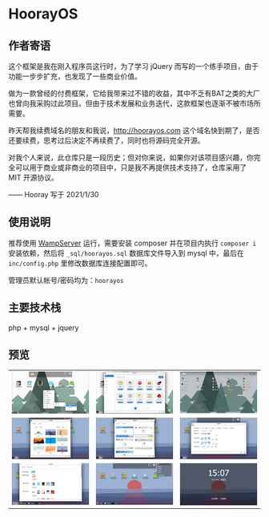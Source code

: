 # HoorayOS

## 作者寄语

这个框架是我在刚入程序员这行时，为了学习 jQuery 而写的一个练手项目，由于功能一步步扩充，也发现了一些商业价值。

做为一款曾经的付费框架，它给我带来过不错的收益，其中不乏有BAT之类的大厂也曾向我采购过此项目。但由于技术发展和业务迭代，这款框架也逐渐不被市场所需要。

昨天帮我续费域名的朋友和我说，http://hoorayos.com 这个域名快到期了，是否还要续费，思考过后决定不再续费了，同时也将源码完全开源。

对我个人来说，此仓库只是一段历史；但对你来说，如果你对该项目感兴趣，你完全可以用于商业或非商业的项目中，只是我不再提供技术支持了，仓库采用了 MIT 开源协议。

—— Hooray 写于 2021/1/30

## 使用说明

推荐使用 [WampServer](https://sourceforge.net/projects/wampserver/) 运行，需要安装 composer 并在项目内执行 `composer i` 安装依赖，然后将 `_sql/hoorayos.sql` 数据库文件导入到 mysql 中，最后在 `inc/config.php` 里修改数据库连接配置即可。

管理员默认帐号/密码均为：`hoorayos`

## 主要技术栈

php + mysql + jquery

## 预览

<table>
    <tr>
        <td><img src="preview/1.png" /></td>
        <td><img src="preview/2.png" /></td>
        <td><img src="preview/3.png" /></td>
    </tr>
    <tr>
        <td><img src="preview/4.png" /></td>
        <td><img src="preview/5.png" /></td>
        <td><img src="preview/6.png" /></td>
    </tr>
    <tr>
        <td><img src="preview/7.png" /></td>
        <td><img src="preview/8.png" /></td>
        <td><img src="preview/9.png" /></td>
    </tr>
</table>